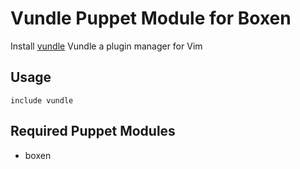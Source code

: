 # Vundle Puppet Module for Boxen

Install [vundle](https://github.com/gmarik/vundle) Vundle a plugin manager for
Vim

## Usage

```puppet
include vundle
```

## Required Puppet Modules

* boxen
